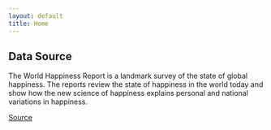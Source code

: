```yaml
---
layout: default
title: Home
---
```


## Data Source 
The World Happiness Report is a landmark survey of the state of global happiness. The reports review the state of happiness in the world today and show how the new science of happiness explains personal and national variations in happiness.

[Source](https://www.kaggle.com/unsdsn/world-happiness)